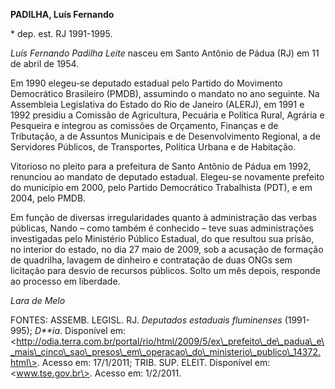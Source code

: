 **PADILHA, Luís Fernando**

\* dep. est. RJ 1991-1995.

*Luís Fernando Padilha Leite* nasceu em Santo Antônio de Pádua (RJ) em
11 de abril de 1954.

Em 1990 elegeu-se deputado estadual pelo Partido do Movimento
Democrático Brasileiro (PMDB), assumindo o mandato no ano seguinte. Na
Assembleia Legislativa do Estado do Rio de Janeiro (ALERJ), em 1991 e
1992 presidiu a Comissão de Agricultura, Pecuária e Política Rural,
Agrária e Pesqueira e integrou as comissões de Orçamento, Finanças e de
Tributação, a de Assuntos Municipais e de Desenvolvimento Regional, a de
Servidores Públicos, de Transportes, Política Urbana e de Habitação.

Vitorioso no pleito para a prefeitura de Santo Antônio de Pádua em 1992,
renunciou ao mandato de deputado estadual. Elegeu-se novamente prefeito
do município em 2000, pelo Partido Democrático Trabalhista (PDT), e em
2004, pelo PMDB.

Em função de diversas irregularidades quanto à administração das verbas
públicas, Nando – como também é conhecido – teve suas administrações
investigadas pelo Ministério Público Estadual, do que resultou sua
prisão, no interior do estado, no dia 27 maio de 2009, sob a acusação de
formação de quadrilha, lavagem de dinheiro e contratação de duas ONGs
sem licitação para desvio de recursos públicos. Solto um mês depois,
responde ao processo em liberdade.

*Lara de Melo*

FONTES: ASSEMB. LEGISL. RJ. *Deputados estaduais fluminenses*
(1991-995); *D**ia*. Disponível em:
\<http://odia.terra.com.br/portal/rio/html/2009/5/ex\_prefeito\_de\_padua\_e\_mais\_cinco\_sao\_presos\_em\_operacao\_do\_ministerio\_publico\_14372.html\>.
Acesso em: 17/1/2011; TRIB. SUP. ELEIT. Disponível em:
\<www.tse.gov.br\>. Acesso em: 1/2/2011.
